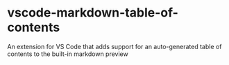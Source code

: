 # vscode-markdown-table-of-contents
An extension for VS Code that adds support for an auto-generated table of contents to the built-in markdown preview
